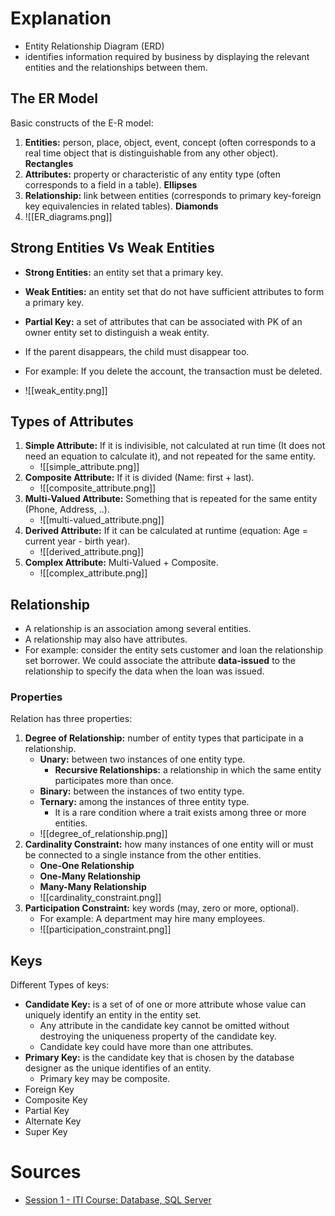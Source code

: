 # Explanation
- Entity Relationship Diagram (ERD)
- identifies information required by business by displaying the relevant entities and the relationships between them.

## The ER Model
Basic constructs of the E-R model:
1. **Entities:** person, place, object, event, concept (often corresponds to a real time object that is distinguishable from any other object). **Rectangles**
2. **Attributes:** property or characteristic of any entity type (often corresponds to a field in a table). **Ellipses**
3. **Relationship:** link between entities (corresponds to primary key-foreign key equivalencies in related tables). **Diamonds**
4. ![[ER_diagrams.png]]

## Strong Entities Vs Weak Entities
- **Strong Entities:** an entity set that a primary key.
- **Weak Entities:** an entity set that do not have sufficient attributes to form a primary key.

- **Partial Key:** a set of attributes that can be associated with PK of an owner entity set to distinguish a weak entity.
- If the parent disappears, the child must disappear too.
- For example: If you delete the account, the transaction must be deleted.
- ![[weak_entity.png]]

## Types of Attributes
1. **Simple Attribute:** If it is indivisible, not calculated at run time (It does not need an equation to calculate it), and not repeated for the same entity.
	- ![[simple_attribute.png]]
2. **Composite Attribute:** If it is divided (Name: first + last).
	- ![[composite_attribute.png]]
3. **Multi-Valued Attribute:** Something that is repeated for the same entity (Phone, Address, ..).
	- ![[multi-valued_attribute.png]]
4. **Derived Attribute:** If it can be calculated at runtime (equation: Age = current year - birth year).
	- ![[derived_attribute.png]]
5. **Complex Attribute:** Multi-Valued + Composite.
	- ![[complex_attribute.png]]

## Relationship
- A relationship is an association among several entities.
- A relationship may also have attributes.
- For example: consider the entity sets customer and loan the relationship set borrower. We could associate the attribute **data-issued** to the relationship to specify the data when the loan was issued.
### Properties
Relation has three properties:
1. **Degree of Relationship:** number of entity types that participate in a relationship.
	- **Unary:** between two instances of one entity type. 
		- **Recursive Relationships:** a relationship in which the same entity participates more than once.
	- **Binary:** between the instances of two entity type. 
	- **Ternary:** among the instances of three entity type. 
		- It is a rare condition where a trait exists among three or more entities.
	- ![[degree_of_relationship.png]]
2. **Cardinality Constraint:** how many instances of one entity will or must be connected to a single instance from the other entities.
	- **One-One Relationship**
	- **One-Many Relationship**
	- **Many-Many Relationship**
	- ![[cardinality_constraint.png]]
3. **Participation Constraint:** key words (may, zero or more, optional).
	- For example: A department may hire many employees.
	- ![[participation_constraint.png]]

## Keys
Different Types of keys:
- **Candidate Key:** is a set of of one or more attribute whose value can uniquely identify an entity in the entity set.
	- Any attribute in the candidate key cannot be omitted without destroying the uniqueness property of the candidate key.
	- Candidate key could have more than one attributes.
- **Primary Key:** is the candidate key that is chosen by the database designer as the unique identifies of an entity.
	- Primary key may be composite.
- Foreign Key
- Composite Key
- Partial Key
- Alternate Key
- Super Key

# Sources
- [Session 1 - ITI Course: Database, SQL Server](https://youtu.be/9dW34UI520Y?si=PZaxLqVGidnGIcnn)